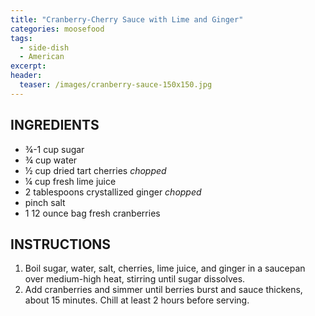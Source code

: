 ```yaml
---
title: "Cranberry-Cherry Sauce with Lime and Ginger"
categories: moosefood
tags: 
  - side-dish
  - American
excerpt:
header:
  teaser: /images/cranberry-sauce-150x150.jpg
---
```


## INGREDIENTS
* ¾-1 cup sugar
* ¾ cup water
* ½ cup dried tart cherries *chopped*
* ¼ cup fresh lime juice
* 2 tablespoons crystallized ginger *chopped*
* pinch salt
* 1 12 ounce bag fresh cranberries

## INSTRUCTIONS
1. Boil sugar, water, salt, cherries, lime juice, and ginger in a saucepan over medium-high heat, stirring until sugar dissolves.
2. Add cranberries and simmer until berries burst and sauce thickens, about 15 minutes. Chill at least 2 hours before serving.

